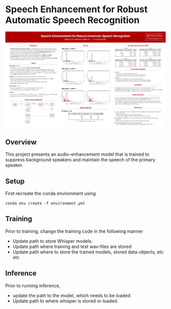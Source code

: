 # Speech Enhancement for Robust Automatic Speech Recognition 

![Poster](poster.png)

## Overview
This project presents an audio-enhancement model that is trained to suppress background speakers and maintain the speech of the primary speaker. 


## Setup
First recreate the conda environment using 
```
conda env create -f environment.yml
```

## Training
Prior to training, change the training code in the following manner

- Update path to store Whisper models. 
- Update path where training and test wav-files are stored
- Update path where to store the trained models, stored data-objects, etc etc


## Inference
Prior to running inference, 
- update the path to the model, which needs to be loaded
- Update path to where whisper is stored or loaded. 
